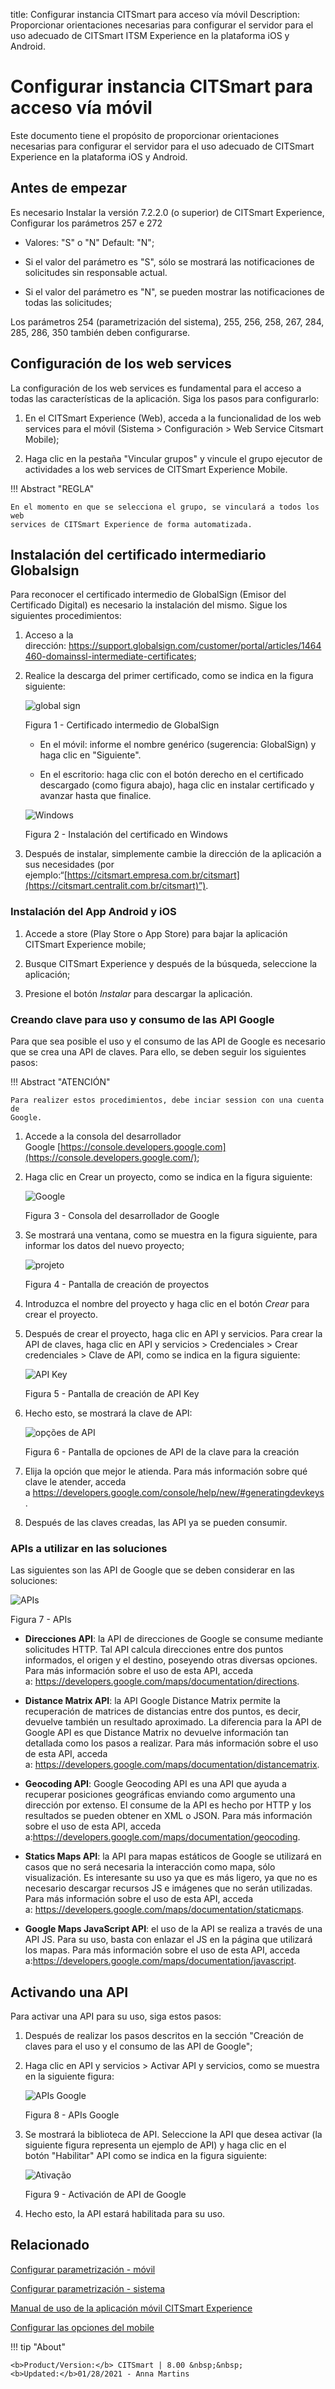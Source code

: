 title: Configurar instancia CITSmart para acceso vía móvil
Description: Proporcionar orientaciones necesarias para configurar el servidor para el uso adecuado de CITSmart ITSM Experience en la plataforma iOS y Android.
# Configurar instancia CITSmart para acceso vía móvil



Este documento tiene el propósito de proporcionar orientaciones necesarias para
configurar el servidor para el uso adecuado de CITSmart Experience en la
plataforma iOS y Android.

Antes de empezar
-----------

Es necesario Instalar la versión 7.2.2.0 (o superior) de CITSmart 
Experience, Configurar los parámetros 257 e 272

-   Valores: "S" o "N" Default: "N";

-   Si el valor del parámetro es "S", sólo se mostrará las notificaciones de
    solicitudes sin responsable actual.

-   Si el valor del parámetro es "N", se pueden mostrar las notificaciones de
    todas las solicitudes;

Los parámetros 254 (parametrización del sistema), 255, 256, 258, 267, 284, 285,
286, 350 también deben configurarse.

Configuración de los web services
---------------

La configuración de los web services es fundamental para el acceso a todas las
características de la aplicación. Siga los pasos para configurarlo:

1.  En el CITSmart Experience (Web), acceda a la funcionalidad de los web
    services para el móvil (Sistema > Configuración > Web Service Citsmart
    Mobile);

2.  Haga clic en la pestaña "Vincular grupos" y vincule el grupo ejecutor de
    actividades a los web services de CITSmart Experience Mobile.

!!! Abstract "REGLA"

    En el momento en que se selecciona el grupo, se vinculará a todos los web
    services de CITSmart Experience de forma automatizada.

Instalación del certificado intermediario Globalsign
--------------------------------------------------

Para reconocer el certificado intermedio de GlobalSign (Emisor del Certificado Digital) es necesario la instalación del mismo. Sigue los siguientes procedimientos:

1.  Acceso a la dirección: <https://support.globalsign.com/customer/portal/articles/1464460-domainssl-intermediate-certificates>;

2.  Realice la descarga del primer certificado, como se indica en la figura siguiente:

    ![global sign](images/android-ios-1.jpg)

    Figura 1 - Certificado intermedio de GlobalSign

    *  En el móvil: informe el nombre genérico (sugerencia: GlobalSign) y haga clic
       en "Siguiente".

    *  En el escritorio: haga clic con el botón derecho en el certificado
       descargado (como figura abajo), haga clic en instalar certificado y avanzar
       hasta que finalice.

    ![Windows](images/android-ios-2.jpg)

    Figura 2 - Instalación del certificado en Windows

3.  Después de instalar, simplemente cambie la dirección de la aplicación a sus
    necesidades (por
    ejemplo:“[https://citsmart.empresa.com.br/citsmart](https://citsmart.centralit.com.br/citsmart)”).


### Instalación del App Android y iOS


1.  Accede a store (Play Store o App Store) para bajar la aplicación CITSmart
    Experience mobile;

2.  Busque CITSmart Experience y después de la búsqueda, seleccione la
    aplicación;

3.  Presione el botón *Instalar* para descargar la aplicación.


### Creando clave para uso y consumo de las API Google

Para que sea posible el uso y el consumo de las API de Google es necesario que
se crea una API de claves. Para ello, se deben seguir los siguientes pasos:

!!! Abstract "ATENCIÓN"

    Para realizer estos procedimientos, debe inciar session con una cuenta de
    Google.


1.  Accede a la consola del desarrollador
    Google [https://console.developers.google.com](https://console.developers.google.com/);

2.  Haga clic en Crear un proyecto, como se indica en la figura siguiente:


    ![Google](images/android-ios-3.jpg)

    Figura 3 - Consola del desarrollador de Google

3.  Se mostrará una ventana, como se muestra en la figura siguiente, para
    informar los datos del nuevo proyecto;

    ![projeto](images/android-ios-4.jpg)

    Figura 4 - Pantalla de creación de proyectos

4.  Introduzca el nombre del proyecto y haga clic en el botón *Crear* para crear
    el proyecto.

5.  Después de crear el proyecto, haga clic en API y servicios. Para crear la
    API de claves, haga clic en API y servicios > Credenciales > Crear
    credenciales > Clave de API, como se indica en la figura siguiente:

    ![API Key](images/android-ios-5.jpg)

    Figura 5 - Pantalla de creación de API Key

6.  Hecho esto, se mostrará la clave de API:

    ![opções de API](images/android-ios-6.jpg)

    Figura 6 - Pantalla de opciones de API de la clave para la creación

7.  Elija la opción que mejor le atienda. Para más información sobre qué clave
    le atender, acceda
    a <https://developers.google.com/console/help/new/#generatingdevkeys>.

8.  Después de las claves creadas, las API ya se pueden consumir.


### APIs a utilizar en las soluciones


Las siguientes son las API de Google que se deben considerar en las soluciones:

![APIs](images/android-ios-7.jpg)

Figura 7 - APIs

-   **Direcciones API**: la API de direcciones de Google se consume mediante
    solicitudes HTTP. Tal API calcula direcciones entre dos puntos informados,
    el origen y el destino, poseyendo otras diversas opciones. Para más
    información sobre el uso de esta API, acceda
    a: <https://developers.google.com/maps/documentation/directions>.

-   **Distance Matrix API**: la API Google Distance Matrix permite la
    recuperación de matrices de distancias entre dos puntos, es decir, devuelve
    también un resultado aproximado. La diferencia para la API de Google API es
    que Distance Matrix no devuelve información tan detallada como los pasos a
    realizar. Para más información sobre el uso de esta API, acceda
    a: <https://developers.google.com/maps/documentation/distancematrix>.

-   **Geocoding API**: Google Geocoding API es una API que ayuda a recuperar
    posiciones geográficas enviando como argumento una dirección por extenso. El
    consume de la API es hecho por HTTP y los resultados se pueden obtener en
    XML o JSON. Para más información sobre el uso de esta API, acceda
    a:<https://developers.google.com/maps/documentation/geocoding>.

-   **Statics Maps API**: la API para mapas estáticos de Google se utilizará en
    casos que no será necesaria la interacción como mapa, sólo visualización. Es
    interesante su uso ya que es más ligero, ya que no es necesario descargar
    recursos JS e imágenes que no serán utilizadas. Para más información sobre
    el uso de esta API, acceda
    a: <https://developers.google.com/maps/documentation/staticmaps>.

-   **Google Maps JavaScript API**: el uso de la API se realiza a través de una
    API JS. Para su uso, basta con enlazar el JS en la página que utilizará los
    mapas. Para más información sobre el uso de esta API, acceda
    a:<https://developers.google.com/maps/documentation/javascript>.


Activando una API
-----------------

Para activar una API para su uso, siga estos pasos:

1.  Después de realizar los pasos descritos en la sección "Creación de claves
    para el uso y el consumo de las API de Google";

2.  Haga clic en API y servicios > Activar API y servicios, como se muestra en
    la siguiente figura:

    ![APIs Google](images/android-ios-8.jpg)

    Figura 8 - APIs Google

3.  Se mostrará la biblioteca de API. Seleccione la API que desea activar (la
    siguiente figura representa un ejemplo de API) y haga clic en el
    botón "Habilitar" API como se indica en la figura siguiente:

    ![Ativação](images/android-ios-9.jpg)

    Figura 9 - Activación de API de Google

4.  Hecho esto, la API estará habilitada para su uso.


Relacionado
-----------

[Configurar parametrización - móvil](/es-es/citsmart-platform-8/platform-administration/parameters-list/configuration-parametrization-mobile.html)

[Configurar parametrización - sistema](/es-es/citsmart-platform-8/platform-administration/parameters-list/configure-parametrization-system.html)

[Manual de uso de la aplicación móvil CITSmart Experience](/es-es/citsmart-platform-8/additional-features/mobile-and-field-service/apps/citsmart-app.html)

[Configurar las opciones del mobile](/es-es/citsmart-platform-8/additional-features/mobile-and-field-service/configuration/configure-mobile-options.html)

!!! tip "About"

    <b>Product/Version:</b> CITSmart | 8.00 &nbsp;&nbsp;
    <b>Updated:</b>01/28/2021 - Anna Martins


